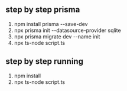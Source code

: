 ## step by step prisma
1. npm install prisma --save-dev
2. npx prisma init --datasource-provider sqlite
3. npx prisma migrate dev --name init
4. npx ts-node script.ts

## step by step running
1. npm install
2. npx ts-node script.ts